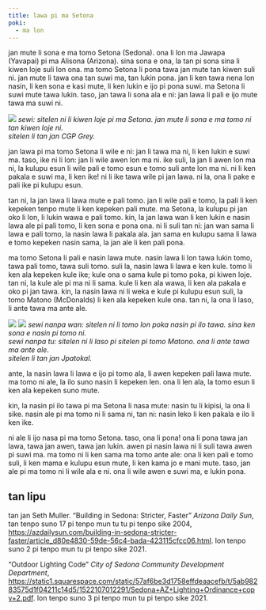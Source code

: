 ```yaml
---
title: lawa pi ma Setona
poki:
  - ma lon
---
```


jan mute li sona e ma tomo Setona (Sedona). ona li lon ma Jawapa (Yavapai) pi ma Alisona (Arizona). sina sona e ona, la tan pi sona sina li kiwen loje suli lon ona. ma tomo Setona li pona tawa jan mute tan kiwen suli ni. jan mute li tawa ona tan suwi ma, tan lukin pona. jan li ken tawa nena lon nasin, li ken sona e kasi mute, li ken lukin e ijo pi pona suwi. ma Setona li suwi mute tawa lukin. taso, jan tawa li sona ala e ni: jan lawa li pali e ijo mute tawa ma suwi ni.

![](/images/lawapimasetona/1.jpg)
*sewi: sitelen ni li kiwen loje pi ma Setona. jan mute li sona e ma tomo ni tan kiwen loje ni.*  
*sitelen li tan jan CGP Grey.*

jan lawa pi ma tomo Setona li wile e ni: jan li tawa ma ni, li ken lukin e suwi ma. taso, ike ni li lon: jan li wile awen lon ma ni. ike suli, la jan li awen lon ma ni, la kulupu esun li wile pali e tomo esun e tomo suli ante lon ma ni. ni li ken pakala e suwi ma, li ken ike! ni li ike tawa wile pi jan lawa. ni la, ona li pake e pali ike pi kulupu esun.

tan ni, la jan lawa li lawa mute e pali tomo. jan li wile pali e tomo, la pali li ken kepeken tenpo mute li ken kepeken pali mute. ma Setona, la kulupu pi jan oko li lon, li lukin wawa e pali tomo. kin, la jan lawa wan li ken lukin e nasin lawa ale pi pali tomo, li ken sona e pona ona. ni li suli tan ni: jan wan sama li lawa e pali tomo, la nasin lawa li pakala ala. jan sama en kulupu sama li lawa e tomo kepeken nasin sama, la jan ale li ken pali pona.

ma tomo Setona li pali e nasin lawa mute. nasin lawa li lon tawa lukin tomo, tawa pali tomo, tawa suli tomo. suli la, nasin lawa li lawa e ken kule. tomo li ken ala kepeken kule ike; kule ona o sama kule pi tomo poka, pi kiwen loje. tan ni, la kule ale pi ma ni li sama. kule li ken ala wawa, li ken ala pakala e oko pi jan tawa. kin, la nasin lawa ni li weka e kule pi kulupu esun suli, la tomo Matono (McDonalds) li ken ala kepeken kule ona. tan ni, la ona li laso, li ante tawa ma ante ale.

![](/images/lawapimasetona/2.jpg) ![](/images/lawapimasetona/3.jpg)
*sewi nanpa wan: sitelen ni li tomo lon poka nasin pi ilo tawa. sina ken sona e nasin pi tomo ni.*  
*sewi nanpa tu: sitelen ni li laso pi sitelen pi tomo Matono. ona li ante tawa ma ante ale.*  
*sitelen li tan jan Jpatokal.*

ante, la nasin lawa li lawa e ijo pi tomo ala, li awen kepeken pali lawa mute. ma tomo ni ale, la ilo suno nasin li kepeken len. ona li len ala, la tomo esun li ken ala kepeken suno mute.

kin, la nasin pi ilo tawa pi ma Setona li nasa mute: nasin tu li kipisi, la ona li sike. nasin ale pi ma tomo ni li sama ni, tan ni: nasin leko li ken pakala e ilo li ken ike.

ni ale li ijo nasa pi ma tomo Setona. taso, ona li pona! ona li pona tawa jan lawa, tawa jan awen, tawa jan lukin. awen pi nasin lawa ni li suli tawa awen pi suwi ma. ma tomo ni li ken sama ma tomo ante ale: ona li ken pali e tomo suli, li ken mama e kulupu esun mute, li ken kama jo e mani mute. taso, jan ale pi ma tomo ni li wile ala e ni. ona li wile awen e suwi ma, e lukin pona.

## tan lipu
tan jan Seth Muller. “Building in Sedona: Stricter, Faster” *Arizona Daily Sun*, tan tenpo suno 17 pi tenpo mun tu tu pi tenpo sike 2004, https://azdailysun.com/building-in-sedona-stricter-faster/article_d80e4830-59de-56c4-bada-423115cfcc06.html. lon tenpo suno 2 pi tenpo mun tu pi tenpo sike 2021.

“Outdoor Lighting Code” *City of Sedona Community Development Department*, https://static1.squarespace.com/static/57af6be3d1758effdeaacefb/t/5ab98283575d1f04211c14d5/1522107012291/Sedona+AZ+Lighting+Ordinance+copy+2.pdf. lon tenpo suno 3 pi tenpo mun tu pi tenpo sike 2021.

